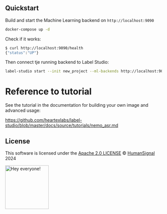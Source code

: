 <!--
---
title: Automatic Speech Recognition with NVIDIA NeMo
type: blog
tier: all
order: 45
meta_title: Automatic Speech Recognition with Label Studio and NVIDIA NeMo
meta_description: This is a tutorial on how to use the example NVIDIA NeMO model backend with Label Studio.
categories:
    - tutorial
    - automatic speech recognition
    - nemo
    - nvidia
image: "/tutorials/nvidia.png"
---
-->

## Quickstart

Build and start the Machine Learning backend on `http://localhost:9090`

```bash
docker-compose up -d
```

Check if it works:

```bash
$ curl http://localhost:9090/health
{"status":"UP"}
```

Then connect tje running backend to Label Studio:

```bash
label-studio start --init new_project --ml-backends http://localhost:9090 
```

# Reference to tutorial

See the tutorial in the documentation for building your own image and advanced usage:

https://github.com/heartexlabs/label-studio/blob/master/docs/source/tutorials/nemo_asr.md

## License

This software is licensed under the [Apache 2.0 LICENSE](/LICENSE) © [HumanSignal](https://www.humansignal.com/) 2024

<img src="https://github.com/heartexlabs/label-studio/blob/master/images/opossum_looking.png?raw=true" title="Hey everyone!" height="140" width="140" />
